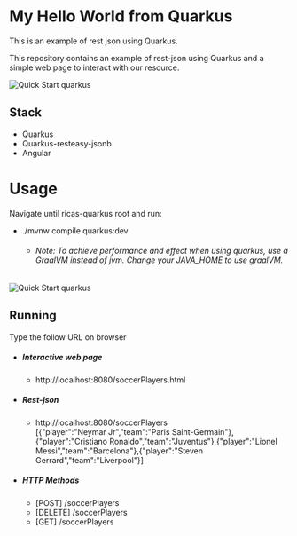 # My Hello World from Quarkus

This is an example of rest json using Quarkus.

This repository contains an example of rest-json using Quarkus and a simple web page to interact with our resource.


![Quick Start quarkus](
https://imagizer.imageshack.com/img922/6096/WLCXll.png)

## Stack
- Quarkus
- Quarkus-resteasy-jsonb
- Angular

# Usage
Navigate until ricas-quarkus root and run:
- ./mvnw compile quarkus:dev
    - ###### Note: To achieve performance and effect when using quarkus, use a GraalVM instead of jvm. Change your JAVA_HOME to use graalVM.
    
![Quick Start quarkus](https://imagizer.imageshack.com/img922/4744/eddw0N.png)
    


## Running
Type the follow URL on browser
- ##### Interactive web page
    - http://localhost:8080/soccerPlayers.html
- ##### Rest-json
    - http://localhost:8080/soccerPlayers    
    [{"player":"Neymar Jr","team":"Paris Saint-Germain"},{"player":"Cristiano Ronaldo","team":"Juventus"},{"player":"Lionel   Messi","team":"Barcelona"},{"player":"Steven Gerrard","team":"Liverpool"}]
- ##### HTTP Methods
    - [POST] /soccerPlayers
    - [DELETE] /soccerPlayers
    - [GET] /soccerPlayers 

